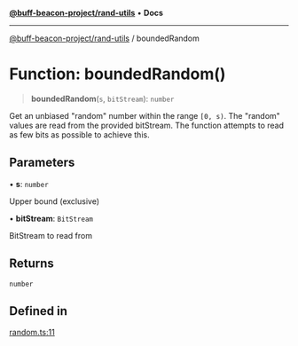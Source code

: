 [**@buff-beacon-project/rand-utils**](../index.md) • **Docs**

***

[@buff-beacon-project/rand-utils](../index.md) / boundedRandom

# Function: boundedRandom()

> **boundedRandom**(`s`, `bitStream`): `number`

Get an unbiased "random" number within the range `[0, s)`. The "random"
values are read from the provided bitStream. The function attempts to read
as few bits as possible to achieve this.

## Parameters

• **s**: `number`

Upper bound (exclusive)

• **bitStream**: `BitStream`

BitStream to read from

## Returns

`number`

## Defined in

[random.ts:11](https://github.com/buff-beacon-project/rand-utils/blob/1183a03fc3f4c77ca80bae970c44be1cf57495d0/src/random.ts#L11)
